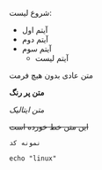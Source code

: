 شروع لیست:
- آیتم اول
- آیتم دوم
- آیتم سوم
  - آیتم لیست

متن عادی بدون هیچ فرمت

**متن پر رنگ**

*متن ایتالیک*

~~این متن خط خورده است~~

`نمونه کد`

```echo "linux" ```
